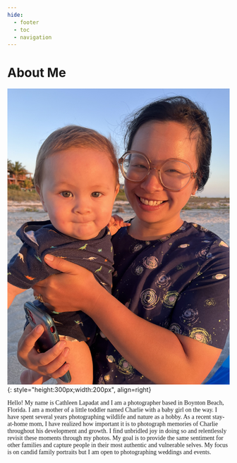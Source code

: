 ```yaml
---
hide:
  - footer
  - toc
  - navigation
---
```


# **About Me**

![Charlie1](IMG_1304.jpg){: style="height:300px;width:200px", align=right}

<p style="font-family: Comic Sans MS">Hello! My name is Cathleen Lapadat and I am a photographer based in Boynton Beach, Florida. I am a mother of a little toddler named Charlie with a baby girl on the way. I have spent several years photographing wildlife and nature as a hobby. As a recent stay-at-home mom, I have realized how important it is to photograph memories of Charlie throughout his development and growth. I find unbridled joy in doing so and relentlessly revisit these moments through my photos. My goal is to provide the same sentiment for other families and capture people in their most authentic and vulnerable selves. My focus is on candid family portraits but I am open to photographing weddings and events.</p>